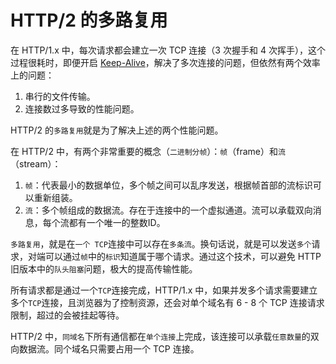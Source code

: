 # HTTP/2 的多路复用

在 HTTP/1.x 中，每次请求都会建立一次 TCP 连接（3 次握手和 4 次挥手），这个过程很耗时，即便开启 [Keep-Alive](https://developer.mozilla.org/zh-CN/docs/Web/HTTP/Headers/Keep-Alive)，解决了多次连接的问题，但依然有两个效率上的问题：

1. 串行的文件传输。
2. 连接数过多导致的性能问题。

HTTP/2 的`多路复用`就是为了解决上述的两个性能问题。

在 HTTP/2 中，有两个非常重要的概念（`二进制分帧`）：`帧`（frame）和`流`（stream）：

1. `帧`：代表最小的数据单位，多个帧之间可以乱序发送，根据帧首部的流标识可以重新组装。
2. `流`：多个帧组成的数据流。存在于连接中的一个虚拟通道。流可以承载双向消息，每个流都有一个唯一的整数ID。

`多路复用`，就是在`一个 TCP`连接中可以存在`多条流`。换句话说，就是可以发送`多个`请求，对端可以通过`帧`中的`标识`知道属于哪个请求。通过这个技术，可以避免 HTTP 旧版本中的`队头阻塞`问题，极大的提高传输性能。

所有请求都是通过一个`TCP`连接完成，HTTP/1.x 中，如果并发多个请求需要建立多个`TCP`连接，且浏览器为了控制资源，还会对单个域名有 6 - 8 个 TCP 连接请求限制，超过的会被挂起等待。

HTTP/2 中，`同域名`下所有通信都在`单个连接`上完成，该连接可以承载`任意数量`的双向数据流。同个域名只需要占用一个 TCP 连接。
